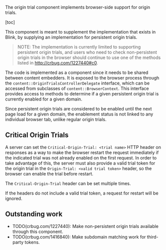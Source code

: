 The origin trial component implements browser-side support for origin trials.

[toc]

This component is meant to supplement the implementation that exists in Blink,
by supplying an implementation for persistent origin trials.

> NOTE: The implementation is currently limited to supporting persistent
> origin trials, and users who need to check non-persistent origin trials in
> the browser should continue to use one of the methods listed in
> http://crbug.com/1227440#c0.

The code is implemented as a component since it needs to be shared between
content embedders. It is exposed to the browser process through the 
`content::OriginTrialsControllerDelegate` interface, which can be accessed from
subclasses of `content::BrowserContext`. This interface provides access to
methods to determine if a given persistent origin trial is currently enabled
for a given domain.

Since persistent origin trials are considered to be enabled until the next page
load for a given domain, the enablement status is not linked to any individual
browser tab, unlike regular origin trials.

## Critical Origin Trials

A server can set the `Critical-Origin-Trial: <trial name>` HTTP header on
responses as a way to make the browser restart the request immediately if the
indicated trial was not already enabled on the first request.
In order to take advantage of this, the server must also provide a valid trial
token for the origin trial in the `Origin-Trial: <valid trial token>` header,
so the browser can enable the trial before restart.

The `Critical-Origin-Trial` header can be set multiple times.

If the headers do not include a valid trial token, a request for restart will be ignored.

## Outstanding work

-  TODO(crbug.com/1227440): Make non-persistent origin trials available through this component.
-  TODO(crbug.com/1416840): Make subdomain matching work for third-party tokens.
